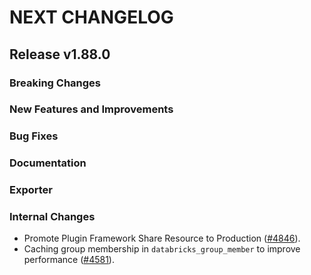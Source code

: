 # NEXT CHANGELOG

## Release v1.88.0

### Breaking Changes

### New Features and Improvements

### Bug Fixes

### Documentation

### Exporter

### Internal Changes

* Promote Plugin Framework Share Resource to Production ([#4846](https://github.com/databricks/terraform-provider-databricks/pull/4846)).
* Caching group membership in `databricks_group_member` to improve performance ([#4581](https://github.com/databricks/terraform-provider-databricks/pull/4581)).